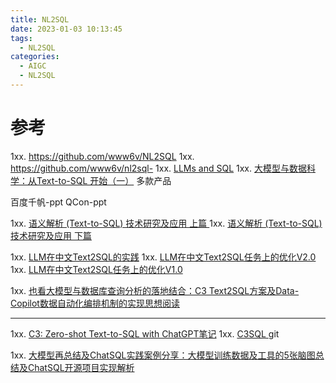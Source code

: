 ```yaml
---
title: NL2SQL
date: 2023-01-03 10:13:45
tags:
  - NL2SQL
categories:
  - AIGC  
  - NL2SQL
---
```


<p></p>
<!-- more -->


# 参考
1xx. https://github.com/www6v/NL2SQL
1xx. https://github.com/www6v/nl2sql-
1xx. [LLMs and SQL](https://blog.langchain.dev/llms-and-sql/)
1xx. [大模型与数据科学：从Text-to-SQL 开始（一）](https://zhuanlan.zhihu.com/p/640580808) 多款产品

百度千帆-ppt
QCon-ppt

1xx. [语义解析 (Text-to-SQL) 技术研究及应用 上篇 ](https://mp.weixin.qq.com/s?__biz=MzUxNzk5MTU3OQ==&mid=2247487028&idx=1&sn=7b6767878b7f6b891fc69e408f248ef1)
1xx. [语义解析 (Text-to-SQL) 技术研究及应用 下篇 ](https://mp.weixin.qq.com/s/5lTLW5OOuRMo2zjbzMxr_Q)


1xx. [LLM在中文Text2SQL的实践](https://zhuanlan.zhihu.com/p/670509396)
1xx. [LLM在中文Text2SQL任务上的优化V2.0](https://zhuanlan.zhihu.com/p/673474672)
1xx. [LLM在中文Text2SQL任务上的优化V1.0](https://zhuanlan.zhihu.com/p/670913902)

1xx. [也看大模型与数据库查询分析的落地结合：C3 Text2SQL方案及Data-Copilot数据自动化编排机制的实现思想阅读 ](https://mp.weixin.qq.com/s?__biz=MzAxMjc3MjkyMg==&mid=2648402400&idx=1&sn=fe122657b35f27090aaca9c144d1d23b) 
***
1xx. [C3: Zero-shot Text-to-SQL with ChatGPT笔记](https://zhuanlan.zhihu.com/p/668557045)
1xx. [C3SQL  ](https://github.com/bigbigwatermalon/C3SQL) git

1xx. [大模型再总结及ChatSQL实践案例分享：大模型训练数据及工具的5张脑图总结及ChatSQL开源项目实现解析 ](https://mp.weixin.qq.com/s?__biz=MzAxMjc3MjkyMg==&mid=2648402424&idx=1&sn=e2d26821b6e9a5a2871e0ddbca565c30)

